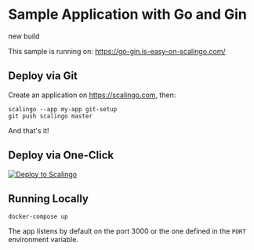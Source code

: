 # Sample Application with Go and Gin

new build

This sample is running on: https://go-gin.is-easy-on-scalingo.com/

## Deploy via Git

Create an application on https://scalingo.com, then:

```shell
scalingo --app my-app git-setup
git push scalingo master
```

And that's it!

## Deploy via One-Click

[![Deploy to Scalingo](https://cdn.scalingo.com/deploy/button.svg)](https://my.scalingo.com/deploy)

## Running Locally

```shell
docker-compose up
```

The app listens by default on the port 3000 or the one defined in the `PORT`
environment variable.

